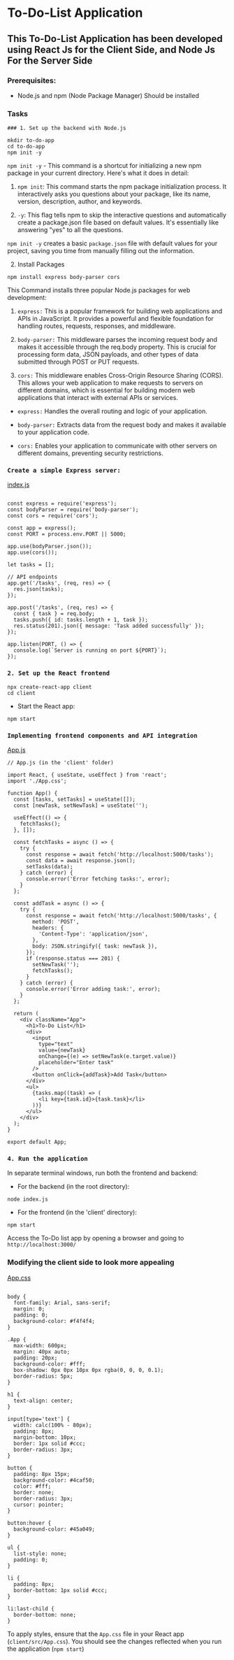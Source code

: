 # To-Do-List Application

## This To-Do-List Application has been developed using React Js for the Client Side, and Node Js For the Server Side

### Prerequisites:

- Node.js and npm (Node Package Manager) Should be installed

### Tasks

`### 1. Set up the backend with Node.js`

```
mkdir to-do-app
cd to-do-app
npm init -y
```

`npm init -y` - This command is a shortcut for initializing a new npm package in your current directory. Here's what it does in detail:

1. `npm init`: This command starts the npm package initialization process. It interactively asks you questions about your package, like its name, version, description, author, and keywords.

2. `-y`: This flag tells npm to skip the interactive questions and automatically create a package.json file based on default values. It's essentially like answering "yes" to all the questions.

`npm init -y` creates a basic `package.json` file with default values for your project, saving you time from manually filling out the information.


2. Install Packages

```
npm install express body-parser cors
```

This Command installs three popular Node.js packages for web development:

1. `express:` This is a popular framework for building web applications and APIs in JavaScript. It provides a powerful and flexible foundation for handling routes, requests, responses, and middleware.

2. `body-parser:` This middleware parses the incoming request body and makes it accessible through the req.body property. This is crucial for processing form data, JSON payloads, and other types of data submitted through POST or PUT requests.

3. `cors:` This middleware enables Cross-Origin Resource Sharing (CORS). This allows your web application to make requests to servers on different domains, which is essential for building modern web applications that interact with external APIs or services.

- `express:` Handles the overall routing and logic of your application.

- `body-parser:` Extracts data from the request body and makes it available to your application code.

- `cors:` Enables your application to communicate with other servers on different domains, preventing security restrictions.


### `Create a simple Express server:`

[index.js]()

```

const express = require('express');
const bodyParser = require('body-parser');
const cors = require('cors');

const app = express();
const PORT = process.env.PORT || 5000;

app.use(bodyParser.json());
app.use(cors());

let tasks = [];

// API endpoints
app.get('/tasks', (req, res) => {
  res.json(tasks);
});

app.post('/tasks', (req, res) => {
  const { task } = req.body;
  tasks.push({ id: tasks.length + 1, task });
  res.status(201).json({ message: 'Task added successfully' });
});

app.listen(PORT, () => {
  console.log(`Server is running on port ${PORT}`);
});
```

### `2. Set up the React frontend`

```
npx create-react-app client
cd client
```

- Start the React app:

```
npm start
```

### `Implementing frontend components and API integration`

[App.js]()

```
// App.js (in the 'client' folder)

import React, { useState, useEffect } from 'react';
import './App.css';

function App() {
  const [tasks, setTasks] = useState([]);
  const [newTask, setNewTask] = useState('');

  useEffect(() => {
    fetchTasks();
  }, []);

  const fetchTasks = async () => {
    try {
      const response = await fetch('http://localhost:5000/tasks');
      const data = await response.json();
      setTasks(data);
    } catch (error) {
      console.error('Error fetching tasks:', error);
    }
  };

  const addTask = async () => {
    try {
      const response = await fetch('http://localhost:5000/tasks', {
        method: 'POST',
        headers: {
          'Content-Type': 'application/json',
        },
        body: JSON.stringify({ task: newTask }),
      });
      if (response.status === 201) {
        setNewTask('');
        fetchTasks();
      }
    } catch (error) {
      console.error('Error adding task:', error);
    }
  };

  return (
    <div className="App">
      <h1>To-Do List</h1>
      <div>
        <input
          type="text"
          value={newTask}
          onChange={(e) => setNewTask(e.target.value)}
          placeholder="Enter task"
        />
        <button onClick={addTask}>Add Task</button>
      </div>
      <ul>
        {tasks.map((task) => (
          <li key={task.id}>{task.task}</li>
        ))}
      </ul>
    </div>
  );
}

export default App;
```

### `4. Run the application`

In separate terminal windows, run both the frontend and backend:

- For the backend (in the root directory):

```
node index.js
```

- For the frontend (in the 'client' directory):

```
npm start
```

Access the To-Do list app by opening a browser and going to `http://localhost:3000/`

### Modifying the client side to look more appealing

[App.css]()

```

body {
  font-family: Arial, sans-serif;
  margin: 0;
  padding: 0;
  background-color: #f4f4f4;
}

.App {
  max-width: 600px;
  margin: 40px auto;
  padding: 20px;
  background-color: #fff;
  box-shadow: 0px 0px 10px 0px rgba(0, 0, 0, 0.1);
  border-radius: 5px;
}

h1 {
  text-align: center;
}

input[type='text'] {
  width: calc(100% - 80px);
  padding: 8px;
  margin-bottom: 10px;
  border: 1px solid #ccc;
  border-radius: 3px;
}

button {
  padding: 8px 15px;
  background-color: #4caf50;
  color: #fff;
  border: none;
  border-radius: 3px;
  cursor: pointer;
}

button:hover {
  background-color: #45a049;
}

ul {
  list-style: none;
  padding: 0;
}

li {
  padding: 8px;
  border-bottom: 1px solid #ccc;
}

li:last-child {
  border-bottom: none;
}

```

To apply styles, ensure that the `App.css` file in your React app (`client/src/App.css`). You should see the changes reflected when you run the application (`npm start`)